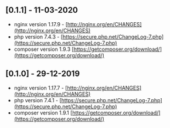 ## [0.1.1] - 11-03-2020
- nginx version 1.17.9 - [http://nginx.org/en/CHANGES](http://nginx.org/en/CHANGES)
- php version 7.4.3 - [https://secure.php.net/ChangeLog-7.php](https://secure.php.net/ChangeLog-7.php)
- composer version 1.9.3 [https://getcomposer.org/download/](https://getcomposer.org/download/)

## [0.1.0] - 29-12-2019
- nginx version 1.17.7 - [http://nginx.org/en/CHANGES](http://nginx.org/en/CHANGES)
- php version 7.4.1 - [https://secure.php.net/ChangeLog-7.php](https://secure.php.net/ChangeLog-7.php)
- composer version 1.9.1 [https://getcomposer.org/download/](https://getcomposer.org/download/)